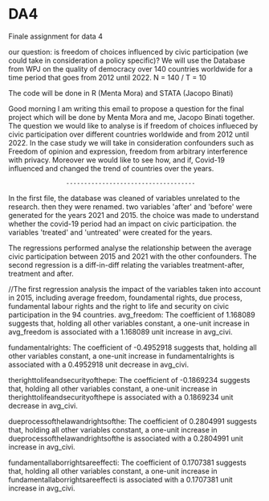 # DA4
Finale assignment for data 4

our question: is freedom of choices influenced by civic participation (we could take in consideration a policy specific)? 
We will use the Database from WPJ on the quality of democracy over 140 countries worldwide for a time period that goes from 2012 until 2022. 
N = 140 / T = 10

The code will be done in R (Menta Mora) and STATA (Jacopo Binati)

Good morning
I am writing this email to propose a question for the final project which will be done by Menta Mora and me, Jacopo Binati together. The question we would like to analyse is if freedom of choices influeced by civic participation over different countries worldwide and from 2012 until 2022. In the case study we will take in consideration confounders such as Freedom of opinion and expression, freedom from arbitrary interference with privacy. Moreover we would like to see how, and if, Covid-19 influenced and changed the trend of countries over the years. 

                    ------------------------------------

In the first file, the database was cleaned of variables unrelated to the research. then they were renamed.
two variables 'after' and 'before' were generated for the years 2021 and 2015. the choice was made to understand whether the covid-19 period had an impact on civic participation. 
the variables 'treated' and 'untreated' were created for the years.

The regressions performed analyse the relationship between the average civic participation between 2015 and 2021 with the other confounders.
The second regression is a diff-in-diff relating the variables treatment-after, treatment and after. 

//The first regression analysis the impact of the variables taken into account in 2015, including average freedom, foundamental rights, due process, fundamental labour rights and the right to life and security on civic participation in the 94 countries. 
avg_freedom: The coefficient of 1.168089 suggests that, holding all other variables constant, a one-unit increase in avg_freedom is associated with a 1.168089 unit increase in avg_civi.

fundamentalrights: The coefficient of -0.4952918 suggests that, holding all other variables constant, a one-unit increase in fundamentalrights is associated with a 0.4952918 unit decrease in avg_civi.

therighttolifeandsecurityofthepe: The coefficient of -0.1869234 suggests that, holding all other variables constant, a one-unit increase in therighttolifeandsecurityofthepe is associated with a 0.1869234 unit decrease in avg_civi.

dueprocessofthelawandrightsofthe: The coefficient of 0.2804991 suggests that, holding all other variables constant, a one-unit increase in dueprocessofthelawandrightsofthe is associated with a 0.2804991 unit increase in avg_civi.

fundamentallaborrightsareeffecti: The coefficient of 0.1707381 suggests that, holding all other variables constant, a one-unit increase in fundamentallaborrightsareeffecti is associated with a 0.1707381 unit increase in avg_civi.
